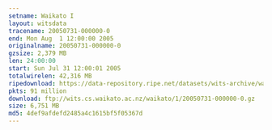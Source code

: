 ```yaml
---
setname: Waikato I
layout: witsdata
tracename: 20050731-000000-0
end: Mon Aug  1 12:00:00 2005
originalname: 20050731-000000-0
gzsize: 2,379 MB
len: 24:00:00
start: Sun Jul 31 12:00:01 2005
totalwirelen: 42,316 MB
ripedownload: https://data-repository.ripe.net/datasets/wits-archive/waikato/1/20050731-000000-0.gz
pkts: 91 million
download: ftp://wits.cs.waikato.ac.nz/waikato/1/20050731-000000-0.gz
size: 6,751 MB
md5: 4def9afdefd2485a4c1615bf5f05367d
---
```

